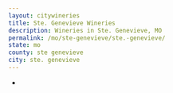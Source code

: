 ```yaml
---
layout: citywineries
title: Ste. Genevieve Wineries
description: Wineries in Ste. Genevieve, MO
permalink: /mo/ste-genevieve/ste.-genevieve/
state: mo
county: ste genevieve
city: ste. genevieve
---
```

-
